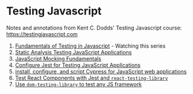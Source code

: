 # Testing Javascript

Notes and annotations from Kent C. Dodds' Testing Javascript course: https://testingjavascript.com

<!-- START doctoc  -->
<!-- END doctoc -->

1. [Fundamentals of Testing in Javascript](./01-fundamentals-of-testing-in-javascript) - Watching this series
2. [Static Analysis Testing JavaScript Applications](./02-static-analysis-testing-javascript-applications)
3. [JavaScript Mocking Fundamentals](./03-javascript-mocking-fundamentals)
4. [Configure Jest for Testing JavaScript Applications](./04-configure-jest-for-javascript-applications)
5. [install, configure, and script Cypress for JavaScript web applications](./05-install-configure-and-script-cypress-for-javaScript-web-applications)
6. [Test React Components with Jest and `react-testing-library`](./06-test-react-components-with-jest-and-react-testing-library)
7. [Use `dom-testing-library` to test any JS framework](./07-use-dom-testing-library-to-test-any-js-framework)
